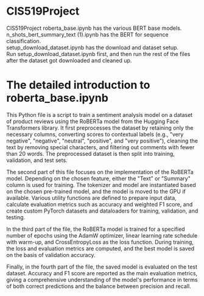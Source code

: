 # CIS519Project
CIS519Project
roberta_base.ipynb has the various BERT base models.  
n_shots_bert_summary_text (1).ipynb has the BERT for sequence classification.  
setup_download_dataset.ipynb has the download and dataset setup.  
Run setup_download_dataset.ipynb first, and then run the rest of the files after the dataset got downloaded and cleaned up.

# The detailed introduction to roberta_base.ipynb  
This Python file is a script to train a sentiment analysis model on a dataset of product reviews using the RoBERTa model from the Hugging Face Transformers library. It first preprocesses the dataset by retaining only the necessary columns, converting scores to contextual labels (e.g., "very negative", "negative", "neutral", "positive", and "very positive"), cleaning the text by removing special characters, and filtering out comments with fewer than 20 words. The preprocessed dataset is then split into training, validation, and test sets.

The second part of this file focuses on the implementation of the RoBERTa model. Depending on the chosen feature, either the "Text" or "Summary" column is used for training. The tokenizer and model are instantiated based on the chosen pre-trained model, and the model is moved to the GPU if available. Various utility functions are defined to prepare input data, calculate evaluation metrics such as accuracy and weighted F1 score, and create custom PyTorch datasets and dataloaders for training, validation, and testing.

In the third part of the file, the RoBERTa model is trained for a specified number of epochs using the AdamW optimizer, linear learning rate schedule with warm-up, and CrossEntropyLoss as the loss function. During training, the loss and evaluation metrics are computed, and the best model is saved on the basis of validation accuracy. 

Finally, in the fourth part of the file, the saved model is evaluated on the test dataset. Accuracy and F1 score are reported as the main evaluation metrics, giving a comprehensive understanding of the model's performance in terms of both correct predictions and the balance between precision and recall.
